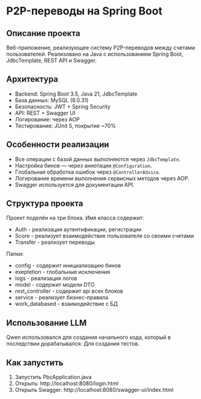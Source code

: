 # P2P-переводы на Spring Boot

## Описание проекта

Веб-приложение, реализующее систему P2P-переводов между счетами пользователей. Реализовано на Java с использованием Spring Boot, JdbcTemplate, REST API и Swagger.

## Архитектура

- Backend: Spring Boot 3.5, Java 21, JdbcTemplate
- База данных: MySQL (8.0.31)
- Безопасность: JWT + Spring Security
- API: REST + Swagger UI
- Логирование: через AOP
- Тестирование: JUnit 5, покрытие ~70%

## Особенности реализации

- Все операции с базой данных выполняются через `JdbcTemplate`.
- Настройка бинов — через аннотации `@Configuration`.
- Глобальная обработка ошибок через `@ControllerAdvice`.
- Логирование времени выполнения сервисных методов через AOP.
- Swagger используется для документации API.

## Структура проекта

Проект поделён на три блока. Имя класса содержит:
- Auth - реализация аутентификации, регистрации
- Score - реализует взаимодействие пользователя со своими счетами
- Transfer - реализует переводы

Папки:
- config - содержит инициализацию бинов
- exeptetion - глобальные исключения
- logs - реализация логов
- model - содержит модели DTO
- rest_controller - содержит api всех блоков
- service - реализует бизнес-правила
- work_databased - взаимодействие с БД

## Использование LLM

Qwen использовался для создания начального кода, который в последствии дорабатывался. Для создания тестов.

## Как запустить

1. Запустить PbcApplication.java
2. Открыть: http://localhost:8080/login.html
3. Открыть Swagger: http://localhost:8080/swagger-ui/index.html
